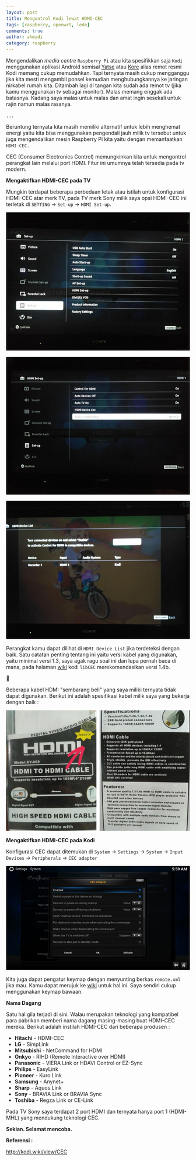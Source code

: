 ```yaml
---
layout: post
title: Mengontrol Kodi lewat HDMI-CEC
tags: [raspberry, openwrt, lede]
comments: true
author: ahmadi
category: raspberry
---
```


Mengendalikan *media centre* `Raspberry Pi` atau kita spesifikkan saja `Kodi` menggunakan aplikasi Android semisal [Yatse](https://play.google.com/store/apps/details?id=org.leetzone.android.yatsewidgetfree) atau [Kore](https://play.google.com/store/apps/details?id=org.xbmc.kore) alias remot resmi Kodi memang cukup memudahkan. Tapi ternyata masih cukup mengganggu jika kita mesti mengambil ponsel kemudian menghubungkannya ke jaringan nirkabel rumah kita. Ditambah lagi di tangan kita sudah ada remot tv (jika kamu menggunakan tv sebagai monitor). Malas memang enggak ada batasnya. Kadang saya malas untuk malas dan amat ingin sesekali untuk rajin namun malas rasanya.

`...`

Beruntung ternyata kita masih memiliki alternatif untuk lebih menghemat energi yaitu kita bisa menggunakan pengendali jauh milik tv tersebut untuk juga mengendalikan mesin Raspberry Pi kita yaitu dengan memanfaatkan `HDMI-CEC.`

CEC (Consumer Electronics Control) memungkinkan kita untuk mengontrol perangkat lain melalui port HDMI. Fitur ini umumnya telah tersedia pada tv modern.

**Mengaktifkan HDMI-CEC pada TV**

Mungkin terdapat beberapa perbedaan letak atau istilah untuk konfigurasi HDMI-CEC atar merk TV, pada TV merk Sony milik saya opsi HDMI-CEC ini terletak di `SETTING` -> `Set-up` -> `HDMI Set-up`.

![](/img/cec-tv1.jpg)

![](/img/cec-tv2.jpg)

![](/img/cec-tv3.jpg)

Perangkat kamu dapat dilihat di `HDMI Device List` jika terdeteksi dengan baik. Satu catatan penting tentang ini yaitu versi kabel yang digunakan, yaitu minimal versi 1.3, saya agak ragu soal ini dan lupa pernah baca di mana, pada halaman [wiki](http://kodi.wiki/view/CEC) kodi `libCEC` merekomendasikan versi 1.4b.

🤔

Beberapa kabel HDMI "sembarang beli" yang saya miliki ternyata tidak dapat digunakan. Berikut ini adalah spesifikasi kabel milik saya yang bekerja dengan baik :

![](/img/cec-kabel.jpg)

**Mengaktifkan HDMI-CEC pada Kodi**

Konfigurasi CEC dapat ditemukan di `System` -> `Settings` -> `System` -> `Input Devices` -> `Peripherals` -> `CEC adapter` 

![](/img/cec-kodi.jpg)

Kita juga dapat pengatur keymap dengan menyunting berkas `remote.xml` jika mau. Kamu dapat merujuk ke [wiki](http://kodi.wiki/view/CEC#Settings_in_Kodi_for_CEC) untuk hal ini. Saya sendiri cukup menggunakan keymap bawaan.

**Nama Dagang**

Satu hal gila terjadi di sini. Walau merupakan teknologi yang kompatibel para pabrikan memberi nama dagang masing-masing buat HDMI-CEC mereka. Berikut adalah instilah HDMI-CEC dari beberapa produsen :

-    **Hitachi** - HDMI-CEC
-    **LG** - SimpLink
-    **Mitsubishi** - NetCommand for HDMI
-    **Onkyo** - RIHD (Remote Interactive over HDMI)
-    **Panasonic** - VIERA Link or HDAVI Control or EZ-Sync
-    **Philips** - EasyLink
-    **Pioneer** - Kuro Link
-    **Samsung** - Anynet+
-    **Sharp** - Aquos Link
-    **Sony** - BRAVIA Link or BRAVIA Sync
-    **Toshiba** - Regza Link or CE-Link

Pada TV Sony saya terdapat 2 port HDMI dan ternyata hanya port 1 (HDMI-MHL) yang mendukung teknologi CEC.

**Sekian. Selamat mencoba.**

**Referensi :**

<http://kodi.wiki/view/CEC>